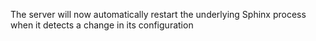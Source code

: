The server will now automatically restart the underlying Sphinx process when it detects a change in its configuration
